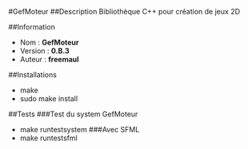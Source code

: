 #GefMoteur
##Description
Bibliothèque C++ pour création de jeux 2D

##Information
* Nom		: **GefMoteur**
* Version	: **0.B.3**
* Auteur	: **freemaul**

##Installations
* make
* sudo make install

##Tests
###Test du system GefMoteur
* make runtestsystem
###Avec SFML
* make runtestsfml

